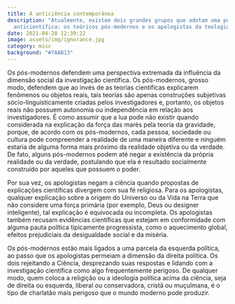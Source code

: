 ```yaml
---
title: A anticiência contemporânea
description: "Atualmente, existem dois grandes grupos que adotam uma postura
  anticientífica: os teóricos pós-modernos e os apologistas da teologia cristã."
date: 2021-04-28 12:39:22
image: assets/img/ignorance.jpg
category: misc
background: "#7AAB13"
---
```

Os pós-modernos defendem uma perspectiva extremada da influência da dimensão social da investigação científica. Os pós-modernos, grosso modo, defendem que ao invés de as teorias científicas explicarem fenômenos ou objetos reais, tais teorias são apenas construções subjetivas sócio-linguisticamente criadas pelos investigadores e, portanto, os objetos reais não possuem autonomia ou independência em relação aos investigadores. É como assumir que a lua pode não existir quando considerada na explicação da força das marés pela teoria da gravidade, porque, de acordo com os pós-modernos, cada pessoa, sociedade ou cultura pode compreender a realidade de uma maneira diferente e ninguém estaria de alguma forma mais próximo da realidade objetiva ou da verdade. De fato, alguns pós-modernos podem até negar a existência da própria realidade ou da verdade, postulando que ela é resultado socialmente construído por aqueles que possuem o poder.

Por sua vez, os apologistas negam a ciência quando propostas de explicações científicas divergem com sua fé religiosa. Para os apologistas, qualquer explicação sobre a origem do Universo ou da Vida na Terra que não considere uma força primária (por exemplo, Deus ou designer inteligente), tal explicação é equivocada ou incompleta. Os apologistas também recusam evidências científicas que estejam em conformidade com alguma pauta política tipicamente progressista, como o aquecimento global, efeitos prejudiciais da desigualdade social e da miséria.

Os pós-modernos estão mais ligados a uma parcela da esquerda política, ao passo que os apologistas permeiam a dimensão da direita política. Os dois rejeitando a Ciência, desprezando suas respostas e lidando com a investigação científica como algo frequentemente perigoso. De qualquer modo, quem coloca a religição ou a ideologia política acima da ciência, seja de direita ou esquerda, liberal ou conservadora, cristã ou muçulmana, é o tipo de charlatão mais perigoso que o mundo moderno pode produzir.